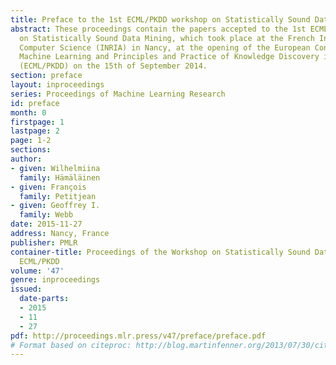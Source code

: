 ```yaml
---
title: Preface to the 1st ECML/PKDD workshop on Statistically Sound Data Mining
abstract: These proceedings contain the papers accepted to the 1st ECML/PKDD Workshop
  on Statistically Sound Data Mining, which took place at the French Institute for
  Computer Science (INRIA) in Nancy, at the opening of the European Conference on
  Machine Learning and Principles and Practice of Knowledge Discovery in Databases
  (ECML/PKDD) on the 15th of September 2014.
section: preface
layout: inproceedings
series: Proceedings of Machine Learning Research
id: preface
month: 0
firstpage: 1
lastpage: 2
page: 1-2
sections: 
author:
- given: Wilhelmiina
  family: Hämäläinen
- given: François
  family: Petitjean
- given: Geoffrey I.
  family: Webb
date: 2015-11-27
address: Nancy, France
publisher: PMLR
container-title: Proceedings of the Workshop on Statistically Sound Data Mining at
  ECML/PKDD
volume: '47'
genre: inproceedings
issued:
  date-parts:
  - 2015
  - 11
  - 27
pdf: http://proceedings.mlr.press/v47/preface/preface.pdf
# Format based on citeproc: http://blog.martinfenner.org/2013/07/30/citeproc-yaml-for-bibliographies/
---
```

